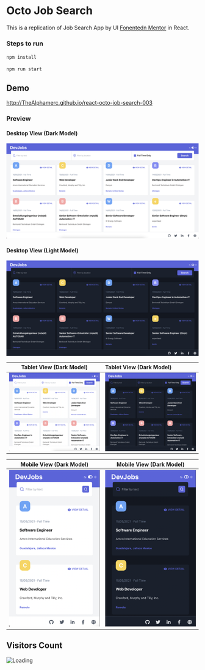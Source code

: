# Octo Job Search

This is a replication of Job Search App by UI [Fonentedn Mentor](https://frontendmentor.io/) in React.


### Steps to run

`npm install`

`npm run start`


## Demo
http://TheAlphamerc.github.io/react-octo-job-search-003


### Preview
#### Desktop View (Dark Model)
<img src="https://raw.githubusercontent.com/TheAlphamerc/react-octo-job-search-003/main/screenshots/screenshot-001.png">

#### Desktop View (Light Model)
<img src="https://raw.githubusercontent.com/TheAlphamerc/react-octo-job-search-003/main/screenshots/screenshot-002.png">

 Tablet View (Dark Model) | Tablet View (Dark Model)     |
| :--------: | :------- |
|<img width=500  src="https://raw.githubusercontent.com/TheAlphamerc/react-octo-job-search-003/main/screenshots/screenshot-003.png"> |<img width=500 src="https://raw.githubusercontent.com/TheAlphamerc/react-octo-job-search-003/main/screenshots/screenshot-004.png"> |

 Mobile View (Dark Model) | Mobile View (Dark Model)  |
| :--------: | :-------: |
|<img width=500  src="https://raw.githubusercontent.com/TheAlphamerc/react-octo-job-search-003/main/screenshots/screenshot-005.png"> |<img width=500 src="https://raw.githubusercontent.com/TheAlphamerc/react-octo-job-search-003/main/screenshots/screenshot-006.png"> |


## Visitors Count
<img align="left" src = "https://profile-counter.glitch.me/rreact-octo-job-search-003//count.svg" alt ="Loading">
